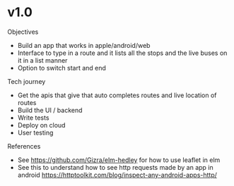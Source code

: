 # v1.0
Objectives
- Build an app that works in apple/android/web
- Interface to type in a route and it lists all the stops and the live buses on it in a list manner
- Option to switch start and end

Tech journey
- Get the apis that give that auto completes routes and live location of routes
- Build the UI / backend
- Write tests
- Deploy on cloud
- User testing

References
- See https://github.com/Gizra/elm-hedley for how to use leaflet in elm
- See this to understand how to see http requests made by an app in android https://httptoolkit.com/blog/inspect-any-android-apps-http/

